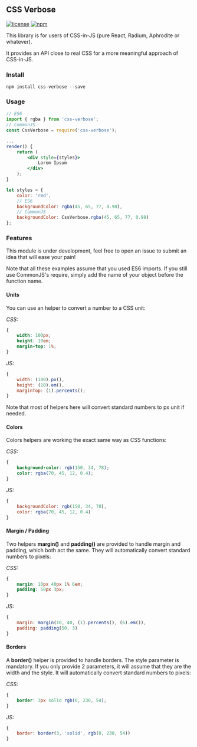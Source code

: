 ## CSS Verbose
[![license](https://img.shields.io/github/license/paul-roman/css-verbose.svg?style=flat-square)](https://github.com/paul-roman/css-verbose/blob/master/LICENSE.md)
[![npm](https://img.shields.io/npm/dt/css-verbose.svg?style=flat-square)](https://www.npmjs.com/package/css-verbose)

This library is for users of CSS-in-JS (pure React, Radium, Aphrodite or whatever).

It provides an API close to real CSS for a more meaningful approach of CSS-in-JS.

### Install
```shell
npm install css-verbose --save
```
### Usage
```jsx harmony
// ES6
import { rgba } from 'css-verbose';
// CommonJS
const CssVerbose = require('css-verbose');

...
render() {
	return (
		<div style={styles}>
			Lorem Ipsum
		</div>
	);
}

let styles = {
	color: 'red',
	// ES6
	backgroundColor: rgba(45, 65, 77, 0.98),
	// CommonJS
	backgroundColor: CssVerbose.rgba(45, 65, 77, 0.98)
};
```

### Features
This module is under development, feel free to open an issue to submit an idea that will ease your pain! 

Note that all these examples assume that you used ES6 imports. If you still use CommonJS's require, simply add the name of your object before the function name.

#### Units
You can use an helper to convert a number to a CSS unit:

_CSS:_
```css
{
	width: 100px;
	height: 10em;
	margin-top: 1%;
}
```

_JS:_
```js
{
	width: (100).px(),
	height: (10).em(),
	marginTop: (1).percents();
}
```
Note that most of helpers here will convert standard numbers to px unit if needed.

#### Colors
Colors helpers are working the exact same way as CSS functions:

_CSS:_
```css
{
	background-color: rgb(150, 34, 78);
	color: rgba(70, 45, 12, 0.4);
}
```

_JS:_
```js
{
	backgroundColor: rgb(150, 34, 78),
	color: rgba(70, 45, 12, 0.4)
}
```
#### Margin / Padding
Two helpers **margin()** and **padding()** are provided to handle margin and padding, which both act the same. They will automatically convert standard numbers to pixels: 

_CSS:_
```css
{
	margin: 10px 40px 1% 6em;
	padding: 50px 3px;
}
```

_JS:_
```js
{
	margin: margin(10, 40, (1).percents(), (6).em()),
	padding: padding(50, 3)
}
```
#### Borders
A **border()** helper is provided to handle borders. The style parameter is mandatory. If you only provide 2 parameters, it will assume that they are the width and the style. It will automatically convert standard numbers to pixels:  

_CSS:_
```css
{
	border: 3px solid rgb(0, 230, 54);
}
```

_JS:_
```js
{
	border: border(3, 'solid', rgb(0, 230, 54))
}
```
